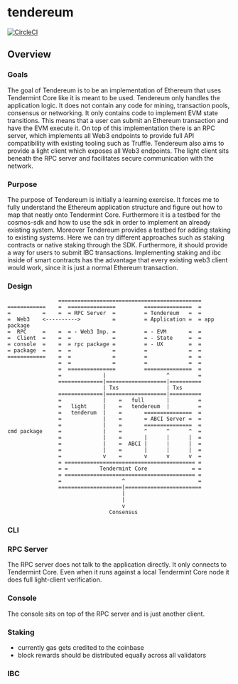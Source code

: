# tendereum

[![CircleCI](https://circleci.com/gh/cosmos/tendereum/tree/master.svg?style=svg)](https://circleci.com/gh/adrianbrink/tendereum/tree/master)

## Overview

### Goals
The goal of Tendereum is to be an implementation of Ethereum that uses Tendermint Core like it is
meant to be used. Tendereum only handles the application logic. It does not contain any code for
mining, transaction pools, consensus or networking. It only contains code to implement EVM state
transitions. This means that a user can submit an Ethereum transaction and have the EVM execute it.
On top of this implementation there is an RPC server, which implements all Web3 endpoints to
provide full API compatibility with existing tooling such as Truffle. Tendereum also aims to
provide a light client which exposes all Web3 endpoints. The light client sits beneath the RPC
server and facilitates secure communication with the network.


### Purpose
The purpose of Tendereum is initially a learning exercise. It forces me to fully understand the
Ethereum application structure and figure out how to map that neatly onto Tendermint Core.
Furthermore it is a testbed for the cosmos-sdk and how to use the sdk in order to implement an
already existing system. Moreover Tendereum provides a testbed for adding staking to existing
systems. Here we can try different approaches such as staking contracts or native staking through
the SDK. Furthermore, it should provide a way for users to submit IBC transactions. Implementing
staking and ibc inside of smart contracts has the advantage that every existing web3 client would
work, since it is just a normal Ethereum transaction. 

### Design

```
                =============================================
============    =  ===============         ===============  =       
=          =    =  = RPC Server  =         = Tendereum   =  =
=  Web3    <---------->          =         = Application =  = app package
=  RPC     =    =  = - Web3 Imp. =         = - EVM       =  =
=  Client  =    =  =             =         = - State     =  =
= console  =    =  = rpc package =         = - UX        =  =
= package  =    =  =             =         =             =  =
============    =  =             =         =             =  =
                =  =             =         =             =  =
                =  ===============         ===============  =
                =             |                   ^         =
                ==============|===================|==========
                              | Txs               | Txs
                ==============|===================|==========
                =             |    =   full       |         =
                =   light     |    =   tendereum  |         =
                =   tenderum  |    =       ===============  =                                             
                =             |    =       = ABCI Server =  = 
                =             |    =       ===============  =
cmd package     =             |    =       ^      ^      ^  =
                =             |    =       |      |      |  =
                =             |    =  ABCI |      |      |  =
                =             |    =       |      |      |  =
                =             v    =       v      v      v  =
                = ========================================= =  
                = =          Tendermint Core              = =
                = ========================================= =  
                =                   ^                       =
                ====================|========================  
                                    |
                                    |
                                    v
                                Consensus
```

### CLI

### RPC Server
The RPC server does not talk to the application directly. It only connects to Tendermint Core.
Even when it runs against a local Tendermint Core node it does full light-client verification.

### Console
The console sits on top of the RPC server and is just another client.

### Staking
* currently gas gets credited to the coinbase
* block rewards should be distributed equally across all validators

### IBC


